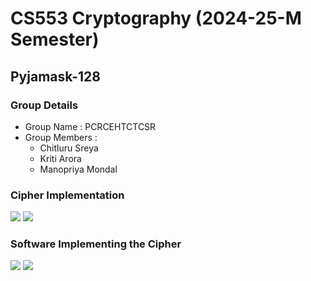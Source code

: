 
# CS553 Cryptography (2024-25-M Semester) 

## Pyjamask-128

### Group Details 

- Group Name : PCRCEHTCTCSR
- Group Members :
    - Chitluru Sreya 
    - Kriti Arora 
    - Manopriya Mondal 


### Cipher Implementation 

![](assets/img1.png)
![](assets/img2.png)

### Software Implementing the Cipher

![](assets/img1.png)
![](assets/img1.png)


